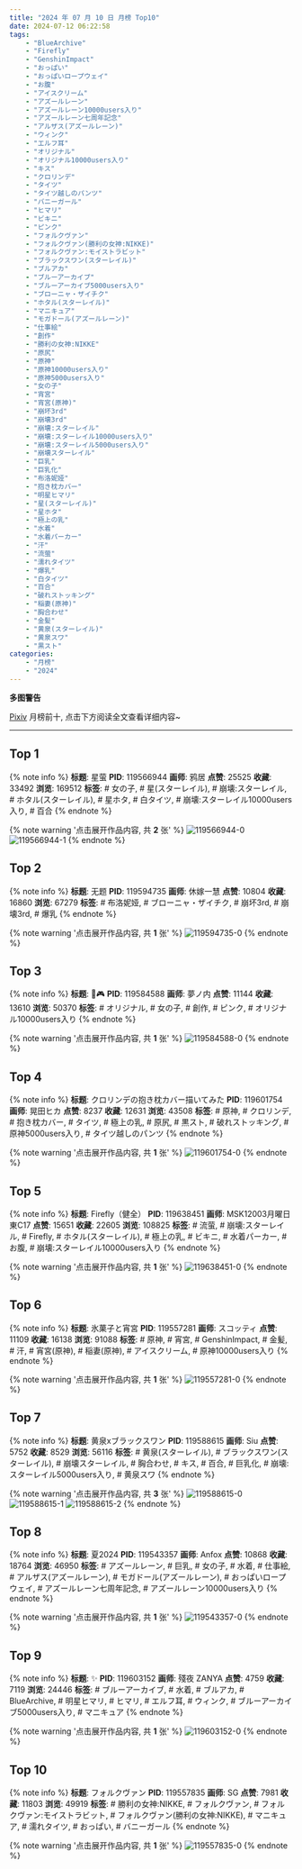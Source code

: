 ```yaml
---
title: "2024 年 07 月 10 日 月榜 Top10"
date: 2024-07-12 06:22:58
tags:
    - "BlueArchive"
    - "Firefly"
    - "GenshinImpact"
    - "おっぱい"
    - "おっぱいロープウェイ"
    - "お腹"
    - "アイスクリーム"
    - "アズールレーン"
    - "アズールレーン10000users入り"
    - "アズールレーン七周年記念"
    - "アルザス(アズールレーン)"
    - "ウィンク"
    - "エルフ耳"
    - "オリジナル"
    - "オリジナル10000users入り"
    - "キス"
    - "クロリンデ"
    - "タイツ"
    - "タイツ越しのパンツ"
    - "バニーガール"
    - "ヒマリ"
    - "ビキニ"
    - "ピンク"
    - "フォルクヴァン"
    - "フォルクヴァン(勝利の女神:NIKKE)"
    - "フォルクヴァン:モイストラビット"
    - "ブラックスワン(スターレイル)"
    - "ブルアカ"
    - "ブルーアーカイブ"
    - "ブルーアーカイブ5000users入り"
    - "ブローニャ・ザイチク"
    - "ホタル(スターレイル)"
    - "マニキュア"
    - "モガドール(アズールレーン)"
    - "仕事絵"
    - "創作"
    - "勝利の女神:NIKKE"
    - "原尻"
    - "原神"
    - "原神10000users入り"
    - "原神5000users入り"
    - "女の子"
    - "宵宮"
    - "宵宮(原神)"
    - "崩坏3rd"
    - "崩壊3rd"
    - "崩壊:スターレイル"
    - "崩壊:スターレイル10000users入り"
    - "崩壊:スターレイル5000users入り"
    - "崩壊スターレイル"
    - "巨乳"
    - "巨乳化"
    - "布洛妮娅"
    - "抱き枕カバー"
    - "明星ヒマリ"
    - "星(スターレイル)"
    - "星ホタ"
    - "極上の乳"
    - "水着"
    - "水着パーカー"
    - "汗"
    - "流萤"
    - "濡れタイツ"
    - "爆乳"
    - "白タイツ"
    - "百合"
    - "破れストッキング"
    - "稲妻(原神)"
    - "胸合わせ"
    - "金髪"
    - "黄泉(スターレイル)"
    - "黄泉スワ"
    - "黒スト"
categories:
    - "月榜"
    - "2024"
---
```


<i class="fa fa-triangle-exclamation"></i>**多图警告**<i class="fa fa-triangle-exclamation"></i>

[Pixiv](https://www.pixiv.net/) 月榜前十, 点击下方阅读全文查看详细内容~

<!-- more -->

---

## Top 1

{% note info %}
**标题**: 星萤
**PID**: 119566944 **画师**: 鸦居
**点赞**: 25525 **收藏**: 33492 **浏览**: 169512
**标签**: # 女の子, # 星(スターレイル), # 崩壊:スターレイル, # ホタル(スターレイル), # 星ホタ, # 白タイツ, # 崩壊:スターレイル10000users入り, # 百合
{% endnote %}

{% note warning '点击展开作品内容, 共 **2** 张' %}
![119566944-0](https://i.pixiv.re/img-original/img/2024/06/12/10/39/43/119566944_p0.jpg)
![119566944-1](https://i.pixiv.re/img-original/img/2024/06/12/10/39/43/119566944_p1.jpg)
{% endnote %}

## Top 2

{% note info %}
**标题**: 无题
**PID**: 119594735 **画师**: 休嫁一慧
**点赞**: 10804 **收藏**: 16860 **浏览**: 67279
**标签**: # 布洛妮娅, # ブローニャ・ザイチク, # 崩坏3rd, # 崩壊3rd, # 爆乳
{% endnote %}

{% note warning '点击展开作品内容, 共 **1** 张' %}
![119594735-0](https://i.pixiv.re/img-original/img/2024/06/13/11/33/25/119594735_p0.png)
{% endnote %}

## Top 3

{% note info %}
**标题**: 🐰🎮
**PID**: 119584588 **画师**: 夢ノ内
**点赞**: 11144 **收藏**: 13610 **浏览**: 50370
**标签**: # オリジナル, # 女の子, # 創作, # ピンク, # オリジナル10000users入り
{% endnote %}

{% note warning '点击展开作品内容, 共 **1** 张' %}
![119584588-0](https://i.pixiv.re/img-original/img/2024/06/13/00/00/35/119584588_p0.jpg)
{% endnote %}

## Top 4

{% note info %}
**标题**: クロリンデの抱き枕カバー描いてみた
**PID**: 119601754 **画师**: 晃田ヒカ
**点赞**: 8237 **收藏**: 12631 **浏览**: 43508
**标签**: # 原神, # クロリンデ, # 抱き枕カバー, # タイツ, # 極上の乳, # 原尻, # 黒スト, # 破れストッキング, # 原神5000users入り, # タイツ越しのパンツ
{% endnote %}

{% note warning '点击展开作品内容, 共 **1** 张' %}
![119601754-0](https://i.pixiv.re/img-original/img/2024/06/13/18/30/42/119601754_p0.jpg)
{% endnote %}

## Top 5

{% note info %}
**标题**: Firefly（健全）
**PID**: 119638451 **画师**: MSK12003月曜日東C17
**点赞**: 15651 **收藏**: 22605 **浏览**: 108825
**标签**: # 流萤, # 崩壊:スターレイル, # Firefly, # ホタル(スターレイル), # 極上の乳, # ビキニ, # 水着パーカー, # お腹, # 崩壊:スターレイル10000users入り
{% endnote %}

{% note warning '点击展开作品内容, 共 **1** 张' %}
![119638451-0](https://i.pixiv.re/img-original/img/2024/06/14/23/15/46/119638451_p0.png)
{% endnote %}

## Top 6

{% note info %}
**标题**: 氷菓子と宵宮
**PID**: 119557281 **画师**: スコッティ
**点赞**: 11109 **收藏**: 16138 **浏览**: 91088
**标签**: # 原神, # 宵宮, # GenshinImpact, # 金髪, # 汗, # 宵宮(原神), # 稲妻(原神), # アイスクリーム, # 原神10000users入り
{% endnote %}

{% note warning '点击展开作品内容, 共 **1** 张' %}
![119557281-0](https://i.pixiv.re/img-original/img/2024/06/12/00/00/25/119557281_p0.jpg)
{% endnote %}

## Top 7

{% note info %}
**标题**: 黄泉xブラックスワン
**PID**: 119588615 **画师**: Siu
**点赞**: 5752 **收藏**: 8529 **浏览**: 56116
**标签**: # 黄泉(スターレイル), # ブラックスワン(スターレイル), # 崩壊スターレイル, # 胸合わせ, # キス, # 百合, # 巨乳化, # 崩壊:スターレイル5000users入り, # 黄泉スワ
{% endnote %}

{% note warning '点击展开作品内容, 共 **3** 张' %}
![119588615-0](https://i.pixiv.re/img-original/img/2024/06/13/02/53/38/119588615_p0.jpg)
![119588615-1](https://i.pixiv.re/img-original/img/2024/06/13/02/53/38/119588615_p1.jpg)
![119588615-2](https://i.pixiv.re/img-original/img/2024/06/13/02/53/38/119588615_p2.jpg)
{% endnote %}

## Top 8

{% note info %}
**标题**: 夏2024
**PID**: 119543357 **画师**: Anfox
**点赞**: 10868 **收藏**: 18764 **浏览**: 46950
**标签**: # アズールレーン, # 巨乳, # 女の子, # 水着, # 仕事絵, # アルザス(アズールレーン), # モガドール(アズールレーン), # おっぱいロープウェイ, # アズールレーン七周年記念, # アズールレーン10000users入り
{% endnote %}

{% note warning '点击展开作品内容, 共 **1** 张' %}
![119543357-0](https://i.pixiv.re/img-original/img/2024/06/11/14/46/33/119543357_p0.png)
{% endnote %}

## Top 9

{% note info %}
**标题**: ✨
**PID**: 119603152 **画师**: 殘夜 ZANYA
**点赞**: 4759 **收藏**: 7119 **浏览**: 24446
**标签**: # ブルーアーカイブ, # 水着, # ブルアカ, # BlueArchive, # 明星ヒマリ, # ヒマリ, # エルフ耳, # ウィンク, # ブルーアーカイブ5000users入り, # マニキュア
{% endnote %}

{% note warning '点击展开作品内容, 共 **1** 张' %}
![119603152-0](https://i.pixiv.re/img-original/img/2024/06/13/19/30/03/119603152_p0.png)
{% endnote %}

## Top 10

{% note info %}
**标题**: フォルクヴァン
**PID**: 119557835 **画师**: SG
**点赞**: 7981 **收藏**: 11803 **浏览**: 49919
**标签**: # 勝利の女神:NIKKE, # フォルクヴァン, # フォルクヴァン:モイストラビット, # フォルクヴァン(勝利の女神:NIKKE), # マニキュア, # 濡れタイツ, # おっぱい, # バニーガール
{% endnote %}

{% note warning '点击展开作品内容, 共 **1** 张' %}
![119557835-0](https://i.pixiv.re/img-original/img/2024/06/12/00/08/23/119557835_p0.png)
{% endnote %}
